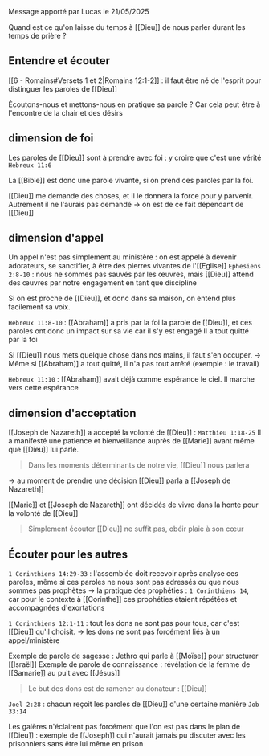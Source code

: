 Message apporté par Lucas le 21/05/2025

Quand est ce qu'on laisse du temps à [[Dieu]] de nous parler durant les temps de prière ?
## Entendre et écouter
[[6 - Romains#Versets 1 et 2|Romains 12:1-2]] : il faut être né de l'esprit pour distinguer les paroles de [[Dieu]]

Écoutons-nous et mettons-nous en pratique sa parole ?
Car cela peut être à l'encontre de la chair et des désirs
## dimension de foi
Les paroles de [[Dieu]] sont à prendre avec foi : y croire que c'est une vérité
`Hebreux 11:6` 

La [[Bible]] est donc une parole vivante, si on prend ces paroles par la foi.

[[Dieu]] me demande des choses, et il le donnera la force pour y parvenir. Autrement il ne l'aurais pas demandé
-> on est de ce fait dépendant de [[Dieu]]
## dimension d'appel
Un appel n'est pas simplement au ministère : on est appelé à devenir adorateurs, se sanctifier, à être des pierres vivantes de l'[[Eglise]]
`Ephesiens 2:8-10` : nous ne sommes pas sauvés par les œuvres, mais [[Dieu]] attend des œuvres par notre engagement en tant que discipline

Si on est proche de [[Dieu]], et donc dans sa maison, on entend plus facilement sa voix.

`Hebreux 11:8-10` : [[Abraham]] a pris par la foi la parole de [[Dieu]], et ces paroles ont donc un impact sur sa vie car il s'y est engagé
Il a tout quitté par la foi

Si [[Dieu]] nous mets quelque chose dans nos mains, il faut s'en occuper.
-> Même si [[Abraham]] a tout quitté, il n'a pas tout arrêté (exemple : le travail)

`Hebreux 11:10` : [[Abraham]] avait déjà comme espérance le ciel. Il marche vers cette espérance
## dimension d'acceptation
[[Joseph de Nazareth]] a accepté la volonté de [[Dieu]] : `Matthieu 1:18-25`
Il a manifesté une patience et bienveillance auprès de [[Marie]] avant même que [[Dieu]] lui parle.
>Dans les moments déterminants de notre vie, [[Dieu]] nous parlera

-> au moment de prendre une décision [[Dieu]] parla a [[Joseph de Nazareth]]

[[Marie]] et [[Joseph de Nazareth]] ont décidés de vivre dans la honte pour la volonté de [[Dieu]]

> Simplement écouter [[Dieu]] ne suffit pas, obéir plaie à son cœur
## Écouter pour les autres
`1 Corinthiens 14:29-33` : l'assemblée doit recevoir après analyse ces paroles, même si ces paroles ne nous sont pas adressés ou que nous sommes pas prophètes
-> la pratique des prophéties : `1 Corinthiens 14`, car pour le contexte à [[Corinthe]] ces prophéties étaient répétées et accompagnées d'exortations

`1 Corinthiens 12:1-11` : tout les dons ne sont pas pour tous, car c'est [[Dieu]] qu'il choisit.
-> les dons ne sont pas forcément liés à un appel/ministère

Exemple de parole de sagesse : Jethro qui parle à [[Moïse]] pour structurer [[Israël]]
Exemple de parole de connaissance : révélation de la femme de [[Samarie]] au puit avec [[Jésus]]
> Le but des dons est de ramener au donateur : [[Dieu]]

`Joel 2:28` : chacun reçoit les paroles de [[Dieu]] d'une certaine manière `Job 33:14`

Les galères n'éclairent pas forcément que l'on est pas dans le plan de [[Dieu]] : exemple de [[Joseph]] qui n'aurait jamais pu discuter avec les prisonniers sans être lui même en prison